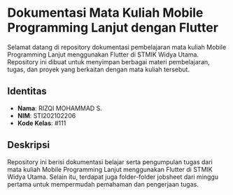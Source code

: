# Dokumentasi Mata Kuliah Mobile Programming Lanjut dengan Flutter

Selamat datang di repository dokumentasi pembelajaran mata kuliah Mobile Programming Lanjut menggunakan Flutter di STMIK Widya Utama. Repository ini dibuat untuk menyimpan berbagai materi pembelajaran, tugas, dan proyek yang berkaitan dengan mata kuliah tersebut.

## Identitas

- **Nama**: RIZQI MOHAMMAD S.
- **NIM**: STI202102206
- **Kode Kelas**: #111

## Deskripsi

Repository ini berisi dokumentasi belajar serta pengumpulan tugas dari mata kuliah Mobile Programming Lanjut menggunakan Flutter di STMIK Widya Utama. Selain itu, terdapat juga folder-folder jobsheet dari minggu pertama untuk mempermudah pemahaman dan pengerjaan tugas.

